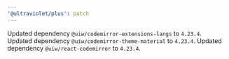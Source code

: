 ```yaml
---
'@ultraviolet/plus': patch
---
```


Updated dependency `@uiw/codemirror-extensions-langs` to `4.23.4`.
Updated dependency `@uiw/codemirror-theme-material` to `4.23.4`.
Updated dependency `@uiw/react-codemirror` to `4.23.4`.

